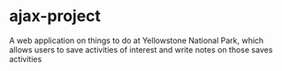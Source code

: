 # ajax-project

A web application on things to do at Yellowstone National Park, which allows users to save activities of interest and write notes on those saves activities
